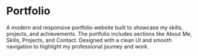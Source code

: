 # Portfolio
A modern and responsive portfolio website built to showcase my skills, projects, and achievements. The portfolio includes sections like About Me, Skills, Projects, and Contact. Designed with a clean UI and smooth navigation to highlight my professional journey and work.
